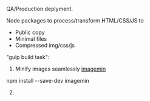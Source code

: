 
QA/Production  deplyment.

Node packages to process/transform HTML/CSS/JS to
- Public copy
- Minimal files
- Compressed img/css/js

"gulp build task": 

1. Minify images seamlessly   [imagemin](https://www.npmjs.com/package/imagemin)

npm install --save-dev  imagemin

2.  
